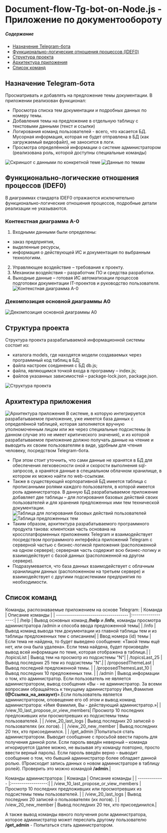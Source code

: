 # Document-flow-Tg-bot-on-Node.js - Приложение по документообороту

##### Содержание  
* [Назначение Telegram-бота](#appointment)  
* [Функционально-логические отношения процессов (IDEF0)](#functional_logical_relations_of_processes)  
* [Структура проекта](#project_structure)
* [Архитектура приложения](#architecture)
* [Список команд](#command_list)


<a name="appointment"><h2>Назначение Telegram-бота</h2></a>
Просматривать и добавлять на предложение темы документации. 
В приложении реализован функционал:
* Просмотра списка тем документации и подробных данных по номеру темы.
* Добавления темы на предложение в отдельную таблицу с текстовыми данными (текст и ссылки)
* Логирования команд пользователей - всего, что касается БД. Мусорная информация, которая не будет отправлена в БД (как загружаемый видеофайл), не заносится в логи.
* Просмотра определённой информации о системе администратором (реализована роль, которой доступны специальные команды)

![Скриншот с данными по конкретной теме](https://user-images.githubusercontent.com/71845085/183038455-6e6a67b9-f016-4247-8d3d-2bd4bf612b5c.png)
![Данные по темам](https://user-images.githubusercontent.com/71845085/183040768-d56ffa21-ac38-40b0-b98f-9fa173c683f2.png)

<a name="functional_logical_relations_of_processes"><h2>Функционально-логические отношения процессов (IDEF0)</h2></a>
В диаграммах стандарта IDEF0 отражаются исключительно функционально-логические отношения процессов, подробные детали реализации не указываются.

### Контекстная диаграмма А-0
1. Входными данными были определены: 
* заказ предприятия, 
* выделенные ресурсы, 
* информация о действующей ИС и документация по выбранным технологиям. 
2. Управляющее воздействие – требования к проекту. 
3. Механизм воздействия – разработчик ПО и средства разработки. 
4. Выходные данные – готовая ИС автоматизации процессов подготовки документации IT-проектов и руководство пользователя.
![Контекстная диаграмма А-0](https://user-images.githubusercontent.com/71845085/183040941-4fa776e7-a5c0-420c-87af-ae98a7d22cb2.jpg)
### Декомпозиция основной диаграммы А0
![Декомпозиция основной диаграммы А0](https://user-images.githubusercontent.com/71845085/183041024-2c57be0a-acda-4b4c-b3b9-d55e221772f1.png)

<a name="project_structure"><h2>Структура проекта</h2></a>
Структура проекта разрабатываемой информационной системы состоит из:
* каталога models, где находятся модели создаваемых через программный код таблиц в БД;
* файла настроек соединения с БД db.js;
* файла, являющимся точкой входа в программу – index.js;
* файлов указанных зависимостей – package-lock.json, package.json.

![Структура проекта](https://user-images.githubusercontent.com/71845085/183080530-f82a8ec0-58b7-4195-9967-67385fa7071f.png)

<a name="architecture"><h2>Архитектура приложения</h2></a>
![Архитектура приложения](https://user-images.githubusercontent.com/71845085/183041335-34d0e07a-75bb-4c71-84d8-8e514d9f623b.png)
В системе, в которую интегрируется разрабатываемое приложение, уже имеется база данных с определённой таблицей, которая заполняется вручную уполномоченным лицом или же через специальные подсистемы (в данном случае это не имеет критического значения), и из которой разрабатываемое приложение должно получать данные на чтение и выводить их своим пользователям в виде, удобным для чтения человеку, посредством Telegram-бота. 
* При этом стоит уточнить, что сами данные не хранятся в БД для обеспечения легковесности оной и скорости выполнения sql-запросов, а хранятся данные в специальном облачном хранилище, в котором их можно найти по web-ссылкам.
* Также в существующей корпоративной БД имеется таблица с прописанными ролями каждого пользователя, в которой имеется роль администратора. В данную БД разрабатываемое приложение добавляет две таблицы – для логирования базовых действий своих пользователей и для хранения предложенных ими тем технической документации.
![Таблица для логирования базовых действий пользователей](https://user-images.githubusercontent.com/71845085/183077437-044722fd-b03b-4888-9ef5-5ee67c307683.png)
![Таблица предложенных тем](https://user-images.githubusercontent.com/71845085/183077840-0282f1a2-d557-4a55-8468-d53dabaeb396.png)
* Таким образом, архитектура разрабатываемого программного продукта такова: клиентская часть основана на кроссплатформенных приложениях Telegram и взаимодействует посредством программного интерфейса приложений Telegram с серверной частью с бизнес-логикой приложения (расположенной на одном сервере); серверная часть содержит всю бизнес-логику и взаимодействует с базой данных (расположенной на другом сервере).
* Подразумевается, что база данных взаимодействует с облачным хранилищем данных (расположенном на третьем сервере) и взаимодействует с другими подсистемами предприятия по необходимости.

<a name="command_list"><h2>Список команд</h2></a>
Команды, распознаваемые приложением на основе Telegram:
| Команда                              | Описание команды   |
| ------------------------------------ |:------------------:|
| /help                                | Вывод основных команд **/help** и **/info**, команды просмотра администратора /admin и способа ввода предложенной темы|
| /info                                | Вывод команд вывода тем документации из главной таблицы тем и из таблицы предложенных тем с описанием|
| Ввод номера (id) темы                | Если тема не найдена, то будет выведено сообщение: «Такой темы ещё нет, или она была удалена». Если тема найдена, будет произведён вывод всей информации по теме, которая отображена в таблице.|
| /topicsList                          | Вывод тем на просмотр из подсистемы "N"|
| /topicsLast_25                       | Вывод последних 25 тем из подсистемы "N".|
| /proposedThemeLast                   |     Вывод последней предложенной темы.            |
| /proposedThemesLast_10               | Вывод последних 10 предложенных тем.            |
| /admin                               | Вывод информации о том, кто администратор. Если пользователь не является администратором, вывод сообщения «Вы - не администратор. За всеми вопросами обращайтесь к текущему администратору Имя_Фамилия **(@Ссылка_на_аккаунт)**».Если пользователь является администратором, оповещение его об этом и вывод команд администратора: «Имя Фамилия, Вы - действующий администратор.»|
| /view_10_last_propose_or_view_members| Просмотр 10 последних предложивших или просмотревших из подсистемы темы пользователей.            |
| /view_20_last_logs                   | Вывод последних 20 записей о пользователях (их логов).            |
| /view_20_new_member                  | Вывод последних 20 тех, кто присоединился.            |
| /get_admin                           |Попытаться стать администратором. Выводит сообщение с просьбой ввести пароль для получения данной роли. Если пароль введён неверный – команда игнорируется (далее можно, не вызывая эту команду повторно, просто ввести верный пароль). Если пароль введён верно – выводит сообщение о том, что бывший администратор более обладает данной ролью. (Происходит запись данных о новом администраторе в таблицу ролей). Проверить это можно командой **/admin**.|

Команды администратора:
| Команда       | Описание команды   |
| ------------- |:------------------:|
| /view_10_last_propose_or_view_members      | Просмотр 10 последних предложивших или просмотревших из подсистемы темы пользователей.             |
| /view_20_last_logs       | Вывод последних 20 записей о пользователях (их логов).             |
| /view_20_new_member       | Вывод последних 20 тех, кто присоединился.|

 А также вывод команды явного получения роли администратора, которое администратор может переслать другому пользователю **/get_admin** - Попытаться стать администратором. 
